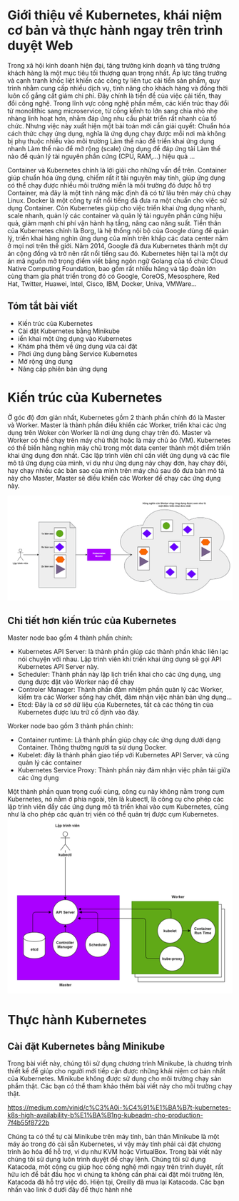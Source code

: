 # Giới thiệu về Kubernetes, khái niệm cơ bản và thực hành ngay trên trình duyệt Web
Trong xã hội kinh doanh hiện đại, tăng trưởng kinh doanh và tăng trưởng khách hàng là một mục tiêu tối thượng quan trọng nhất. Áp lực tăng trưởng và cạnh tranh khốc liệt khiến các công ty liên tục cải tiển sản phẩm, quy trình nhằm cung cấp nhiều dịch vụ, tính năng cho khách hàng và đồng thời luôn cố gắng cắt giảm chi phí. Đây chính là tiền đề của việc cải tiến, thay đổi công nghệ. Trong lĩnh vực công nghệ phần mềm, các kiến trúc thay đổi từ monolithic sang microservice, từ cồng kềnh to lớn sang chia nhỏ nhẹ nhàng linh hoạt hơn, nhằm đáp ứng nhu cầu phát triển rất nhanh của tổ chức. Nhưng việc này xuất hiện một bài toán mới cần giải quyết:
Chuẩn hóa cách thức chạy ứng dụng, nghĩa là ứng dụng chạy được mỗi nơi mà không bị phụ thuộc nhiều vào môi trường
Làm thế nào để triển khai ứng dụng nhanh
Làm thế nào để mở rộng (scale) ứng dụng để đáp ứng tải
Làm thế nào để quản lý tài nguyên phần cứng (CPU, RAM,…) hiệu quả …

Container và Kubernetes chính là lời giải cho những vấn đề trên. Container giúp chuẩn hóa ứng dụng, chiếm rất ít tài nguyên máy tính, giúp ứng dụng có thể chạy được nhiều môi trường miễn là môi trường đó được hỗ trợ Container, mà đây là một tính năng mặc định đã có từ lâu trên máy chủ chạy Linux. Docker là một công ty rất nổi tiếng đã đưa ra một chuẩn cho việc sử dụng Container. Còn Kubernetes giúp cho việc triển khai ứng dụng nhanh, scale nhanh, quản lý các container và quản lý tài nguyên phần cứng hiệu quả, giảm mạnh chi phí vận hành hạ tầng, nâng cao năng suất. Tiền thân của Kubernetes chính là Borg, là hệ thống nội bộ của Google dùng để quản lý, triển khai hàng nghìn ứng dụng của mình trên khắp các data center nằm ở mọi nơi trên thế giới. Năm 2014, Google đã đưa Kubernetes thành một dự án cộng đồng và trở nên rất nổi tiếng sau đó. Kubernetes hiện tại là một dự án mã nguồn mở trọng điểm viết bằng ngôn ngữ Golang của tổ chức Cloud Native Computing Foundation, bao gồm rất nhiều hãng và tập đoàn lớn cùng tham gia phát triển trong đó có Google, CoreOS, Mesosphere, Red Hat, Twitter, Huawei, Intel, Cisco, IBM, Docker, Univa, VMWare…
## Tóm tắt bài viết

* Kiến trúc của Kubernetes
* Cài đặt Kubernetes bằng Minikube
* iển khai một ứng dụng vào Kubernetes
* Khám phá thêm về ứng dụng vừa cài đặt
* Phơi ứng dụng bằng Service Kubernetes
* Mở rộng ứng dụng
* Nâng cấp phiên bản ứng dụng


# Kiến trúc của Kubernetes
Ở góc độ đơn giản nhất, Kubernetes gồm 2 thành phần chính đó là Master và Worker. Master là thành phần điều khiển các Worker, triển khai các ứng dụng trên Woker còn Worker là nơi ứng dụng chạy trên đó. Master và Worker có thể chạy trên máy chủ thật hoặc là máy chủ ảo (VM). Kubernetes có thể biến hàng nghìn máy chủ trong một data center thành một điểm triển khai ứng dụng đơn nhất. Các lập trình viên chỉ cần viết ứng dụng và các file mô tả ứng dụng của mình, ví dụ như ứng dụng này chạy đơn, hay chay đôi, hay chạy nhiều các bản sao của mình trên máy chủ sau đó đưa bản mô tả này cho Master, Master sẽ điều khiển các Worker để chạy các ứng dụng này.

![k8s models](https://raw.githubusercontent.com/sontn/k8sbasic/master/images/k8sgeneral1.PNG)

## Chi tiết hơn kiến trúc của Kubernetes
Master node bao gồm 4 thành phần chính:

* Kubernetes API Server: là thành phần giúp các thành phần khác liên lạc nói chuyện với nhau. Lập trình viên khi triển khai ứng dụng sẽ gọi API Kubernetes API Server này.
* Scheduler: Thành phần này lập lịch triển khai cho các ứng dụng, ưng dụng được đặt vào Worker nào để chạy
* Controler Manager: Thành phần đảm nhiệm phần quản lý các Worker, kiểm tra các Worker sống hay chết, đảm nhận việc nhân bản ứng dụng…
* Etcd: Đây là cơ sở dữ liệu của Kubernetes, tất cả các thông tin của Kubernetes được lưu trữ cố định vào đây.

Worker node bao gồm 3 thành phần chính:

* Container runtime: Là thành phần giúp chạy các ứng dụng dưới dạng Container. Thông thường người ta sử dụng Docker.
* Kubelet: đây là thành phần giao tiếp với Kubernetes API Server, và cũng quản lý các container
* Kubernetes Service Proxy: Thành phần này đảm nhận việc phân tải giữa các ứng dụng

Một thành phần quan trọng cuối cùng, công cụ này không nằm trong cụm Kubernetes, nó nằm ở phía ngoài, tên là kubectl, là công cụ cho phép các lập trình viên đẩy các ứng dụng mô tả triển khai vào cụm Kubernetes, cũng như là cho phép các quản trị viên có thể quản trị được cụm Kubernetes.
![k8s models](https://raw.githubusercontent.com/sontn/k8sbasic/master/images/k8sgeneral2.PNG)

# Thực hành Kubernetes

## Cài đặt Kubernetes bằng Minikube

Trong bài viết này, chúng tôi sử dụng chương trình Minikube, là chương trình thiết kế để giúp cho người mới tiếp cận được những khái niệm cơ bản nhất của Kubernetes. Minikube không được sử dụng cho môi trường chạy sản phẩm thật. Các bạn có thể tham khảo thêm bài viết này cho môi trường chạy thật.

https://medium.com/vinid/c%C3%A0i-%C4%91%E1%BA%B7t-kubernetes-k8s-high-availability-b%E1%BA%B1ng-kubeadm-cho-production-7f4b55f8722b

Chúng ta có thể tự cài Minikube trên máy tính, bản thân Minikube là một máy ảo trong đó cài sẵn Kubernetes, vì vậy máy tính phải cài đặt chương trình ảo hóa để hỗ trợ, ví dụ như KVM hoặc VirtualBox. Trong bài viết này chúng tôi sử dụng luôn trình duyệt để chạy lệnh. Chúng tôi sử dụng Katacoda, một công cụ giúp học công nghệ mới ngay trên trình duyệt, rất hữu ích để bắt đầu học vì chúng ta không cần phải cài đặt môi trường lên, Katacoda đã hỗ trợ việc đó. Hiện tại, Oreilly đã mua lại Katacoda.
Các bạn nhấn vào link ở dưới đây để thực hành nhé



